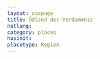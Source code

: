 ```yaml
---
layout: usepage
title: Ödland der Verdammnis
natlang:
category: places
hasinit:
placetype: Region
---
```

